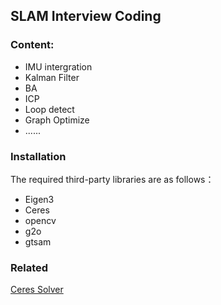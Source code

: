 ## SLAM Interview Coding
### Content:
* IMU intergration
* Kalman Filter
* BA
* ICP
* Loop detect
* Graph Optimize
* ......

### Installation
The required third-party libraries are as follows：

* Eigen3
* Ceres
* opencv      
* g2o
* gtsam

### Related
[Ceres Solver](http://ceres-solver.org/)
